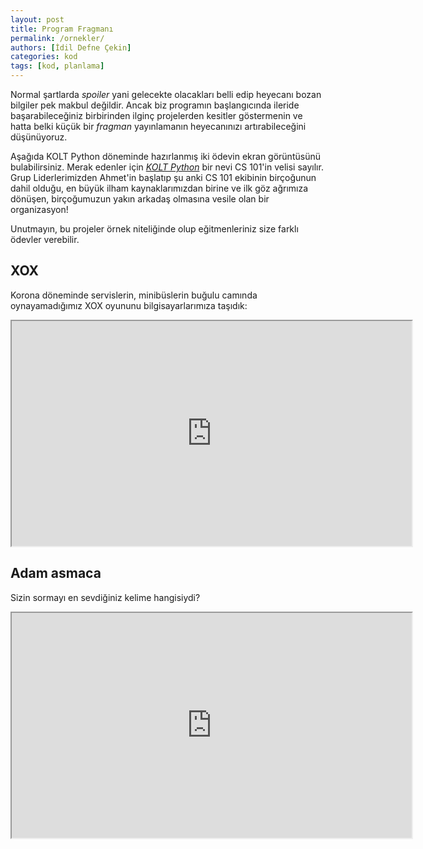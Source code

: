 ```yaml
---
layout: post
title: Program Fragmanı
permalink: /ornekler/
authors: [İdil Defne Çekin]
categories: kod
tags: [kod, planlama]
---
```


Normal şartlarda *spoiler* yani gelecekte olacakları belli edip heyecanı bozan bilgiler pek makbul değildir. Ancak biz programın başlangıcında ileride başarabileceğiniz birbirinden ilginç projelerden kesitler göstermenin ve hatta belki küçük bir *fragman* yayınlamanın heyecanınızı artırabileceğini düşünüyoruz. 

Aşağıda KOLT Python döneminde hazırlanmış iki ödevin ekran görüntüsünü bulabilirsiniz. Merak edenler için *[KOLT Python](https://koltpython.com/)* bir nevi CS 101'in velisi sayılır. Grup Liderlerimizden Ahmet'in başlatıp şu anki CS 101 ekibinin birçoğunun dahil olduğu, en büyük ilham kaynaklarımızdan birine ve ilk göz ağrımıza dönüşen, birçoğumuzun yakın arkadaş olmasına vesile olan bir organizasyon!

Unutmayın, bu projeler örnek niteliğinde olup eğitmenleriniz size farklı ödevler verebilir.

## XOX
Korona döneminde servislerin, minibüslerin buğulu camında oynayamadığımız XOX oyununu bilgisayarlarımıza taşıdık:

<iframe width="640" height="360" src="https://drive.google.com/file/d/1CF2YnAcDz37nZcoqimbIgQDVfHN0W8Dw/preview" alt="XOX Oyunu videosu" > </iframe>

## Adam asmaca
Sizin sormayı en sevdiğiniz kelime hangisiydi?

<iframe width="640" height="360" src="https://drive.google.com/file/d/1ExKBHQbzv5QCsrquVi43Rodjsy_zrf9f/preview" alt="Adam Asmaca oyunu videosu" > </iframe>


